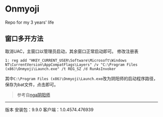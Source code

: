 # Onmyoji
Repo for my 3 years' life


## 窗口多开方法
取消UAC，主窗口以管理员启动，其余窗口正常启动即可。
修改注册表
```
1: reg add "HKEY_CURRENT_USER\Software\Microsoft\Windows NT\CurrentVersion\AppCompatFlags\Layers" /v "C:\Program Files (x86)\Onmyoji\Launch.exe" /t REG_SZ /d RunAsInvoker
```
其中`C:\Program Files (x86)\Onmyoji\Launch.exe`改为阴阳师的启动程序路径，保存为bat文件，点击即可。
>参考自[nga阴阳师](https://bbs.nga.cn/read.php?tid=16564444&fav=a70d2ec0)
---
版本
安装包：9.9.0
客户端：1.0.4574.476939